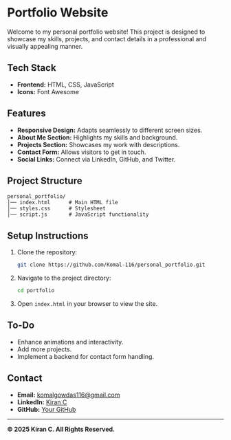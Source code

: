 # Portfolio Website

Welcome to my personal portfolio website! This project is designed to showcase my skills, projects, and contact details in a professional and visually appealing manner.

## Tech Stack
- **Frontend:** HTML, CSS, JavaScript
- **Icons:** Font Awesome

## Features
- **Responsive Design:** Adapts seamlessly to different screen sizes.
- **About Me Section:** Highlights my skills and background.
- **Projects Section:** Showcases my work with descriptions.
- **Contact Form:** Allows visitors to get in touch.
- **Social Links:** Connect via LinkedIn, GitHub, and Twitter.

## Project Structure
```
personal_portfolio/
│── index.html      # Main HTML file
│── styles.css      # Stylesheet
│── script.js       # JavaScript functionality
```

## Setup Instructions
1. Clone the repository:
   ```bash
   git clone https://github.com/Komal-116/personal_portfolio.git
   ```
2. Navigate to the project directory:
   ```bash
   cd portfolio
   ```
3. Open `index.html` in your browser to view the site.

## To-Do
- Enhance animations and interactivity.
- Add more projects.
- Implement a backend for contact form handling.

## Contact
- **Email:** [komalgowdas116@gmail.com](mailto:komalgowdas116@gmail.com)
- **LinkedIn:** [Kiran C](https://in.linkedin.com/in/kiran-c-8b8246196)
- **GitHub:** [Your GitHub](https://github.com/)

---
**© 2025 Kiran C. All Rights Reserved.**

